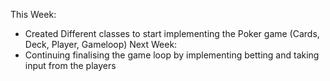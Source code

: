 This Week: 
- Created Different classes to start implementing the Poker game (Cards, Deck, Player, Gameloop)
Next Week: 
- Continuing finalising the game loop by implementing betting and taking input from the players
